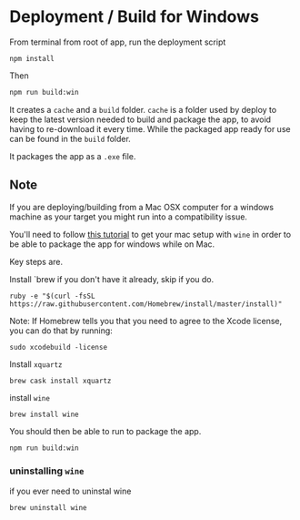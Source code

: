 # Deployment / Build for Windows

From terminal from root of app, run the deployment script

```text
npm install
```

Then

```bash
npm run build:win
```

It creates a `cache` and a `build` folder. `cache` is a folder used by deploy to keep the latest version needed to build and package the app, to avoid having to re-download it every time. While the packaged app ready for use can be found in the `build` folder.

It packages the app as a `.exe` file.

## Note

If you are deploying/building from a Mac OSX computer for a windows machine as your target you might run into a compatibility issue.

You'll need to follow [this tutorial](https://www.davidbaumgold.com/tutorials/wine-mac/) to get your mac setup with `wine` in order to be able to package the app for windows while on Mac.

Key steps are.

Install \`brew if you don't have it already, skip if you do.

```text
ruby -e "$(curl -fsSL https://raw.githubusercontent.com/Homebrew/install/master/install)"
```

Note: If Homebrew tells you that you need to agree to the Xcode license, you can do that by running:

```text
sudo xcodebuild -license
```

Install `xquartz`

```text
brew cask install xquartz
```

install `wine`

```text
brew install wine
```

You should then be able to run to package the app.

```bash
npm run build:win
```

### uninstalling `wine`

if you ever need to uninstal wine

```text
brew uninstall wine
```

